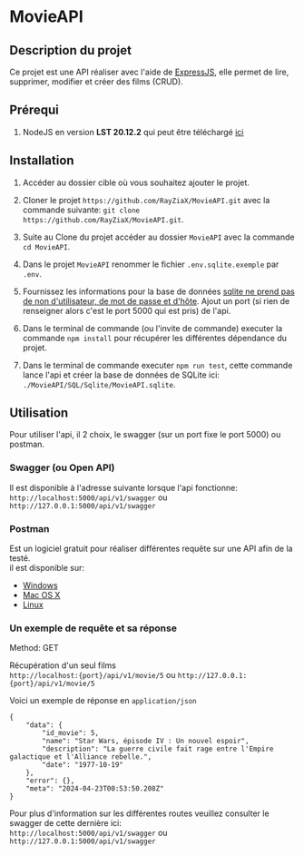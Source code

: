 # MovieAPI

## Description du projet
Ce projet est une API réaliser avec l'aide de [ExpressJS](https://expressjs.com/fr/), elle permet de lire, supprimer, modifier et créer des films (CRUD).

## Prérequi
1. NodeJS en version **LST 20.12.2** qui peut être téléchargé [ici](https://nodejs.org/dist/v20.12.2/node-v20.12.2-x64.msi)

## Installation
1. Accéder au dossier cible où vous souhaitez ajouter le projet.

2. Cloner le projet `https://github.com/RayZiaX/MovieAPI.git` avec la commande suivante:
`git clone https://github.com/RayZiaX/MovieAPI.git`.

3. Suite au Clone du projet accéder au dossier `MovieAPI` avec la commande `cd MovieAPI`.

4. Dans le projet `MovieAPI` renommer le fichier `.env.sqlite.exemple` par `.env`.

5. Fournissez les informations pour la base de données <u>sqlite ne prend pas de non d'utilisateur, de mot de passe et d'hôte</u>. Ajout un port (si rien de renseigner alors c'est le port 5000 qui est pris) de l'api.

6. Dans le terminal de commande (ou l'invite de commande) executer la commande `npm install` pour récupérer les différentes dépendance du projet.

7. Dans le terminal de commande executer `npm run test`, cette commande lance l'api et créer la base de données de SQLite ici: `./MovieAPI/SQL/Sqlite/MovieAPI.sqlite`.

## Utilisation

Pour utiliser l'api, il 2 choix, le swagger (sur un port fixe le port 5000) ou postman.
### Swagger (ou Open API)
Il est disponible à l'adresse suivante lorsque l'api fonctionne: `http://localhost:5000/api/v1/swagger` ou `http://127.0.0.1:5000/api/v1/swagger`

### Postman
Est un logiciel gratuit pour réaliser différentes requête sur une API afin de la testé.</br>
il est disponible sur:  
- [Windows](https://dl.pstmn.io/download/latest/win64)
- [Mac OS X](https://dl.pstmn.io/download/latest/osx_arm64)
- [Linux](https://dl.pstmn.io/download/latest/linux_64)

### Un exemple de requête et sa réponse

Method: GET

Récupération d'un seul films </br>
`http://localhost:{port}/api/v1/movie/5` ou `http://127.0.0.1:{port}/api/v1/movie/5`

Voici un exemple de réponse en ```application/json```
```
{
    "data": {
        "id_movie": 5,
        "name": "Star Wars, épisode IV : Un nouvel espoir",
        "description": "La guerre civile fait rage entre l'Empire galactique et l'Alliance rebelle.",
        "date": "1977-10-19"
    },
    "error": {},
    "meta": "2024-04-23T00:53:50.208Z"
}
```

Pour plus d'information sur les différentes routes veuillez consulter le swagger de cette dernière ici:</br> `http://localhost:5000/api/v1/swagger` ou `http://127.0.0.1:5000/api/v1/swagger`